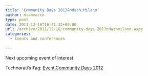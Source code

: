 ```yaml
---
title: 'Community Days 2012&ndash;Milano'
author: mtammacco
type: post
date: 2011-12-16T16:41:32+00:00
url: /archive/2011/12/16/community-days-2012ndashmilano.aspx
categories:
  - Events and conferences

---
```

Next upcoming event of interest

<div id="scid:0767317B-992E-4b12-91E0-4F059A8CECA8:9cfc340f-535f-4567-943a-258317fd64f7" class="wlWriterEditableSmartContent" style="margin: 0px; display: inline; float: none; padding: 0px;">
  Technorati&#8217;s Tag: <a href="http://technorati.com/tags/Event" rel="tag">Event</a>,<a href="http://technorati.com/tags/Community+Days+2012" rel="tag">Community Days 2012</a>
</div>